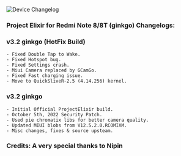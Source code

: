 ![Device Changelog](https://i.imgur.com/C0Wcdr5.png)

### Project Elixir for Redmi Note 8/8T (ginkgo) Changelogs:

### v3.2 ginkgo (HotFix Build)
```
- Fixed Double Tap to Wake.
- Fixed Hotspot bug.
- Fixed Settings crash.
- Miui Camera replaced by GCamGo.
- Fixed Fast charging issue.
- Move to QuickSliveR-2.5 (4.14.256) kernel.
```

### v3.2 ginkgo
```
- Initial Official ProjectElixir build.
- October 5th, 2022 Security Patch.
- Used pie chromatix libs for better camera quality.
- Updated MIUI blobs from V12.5.2.0.RCOMIXM.
- Misc changes, fixes & source upsteam.
```

### Credits: A very special thanks to Nipin 
